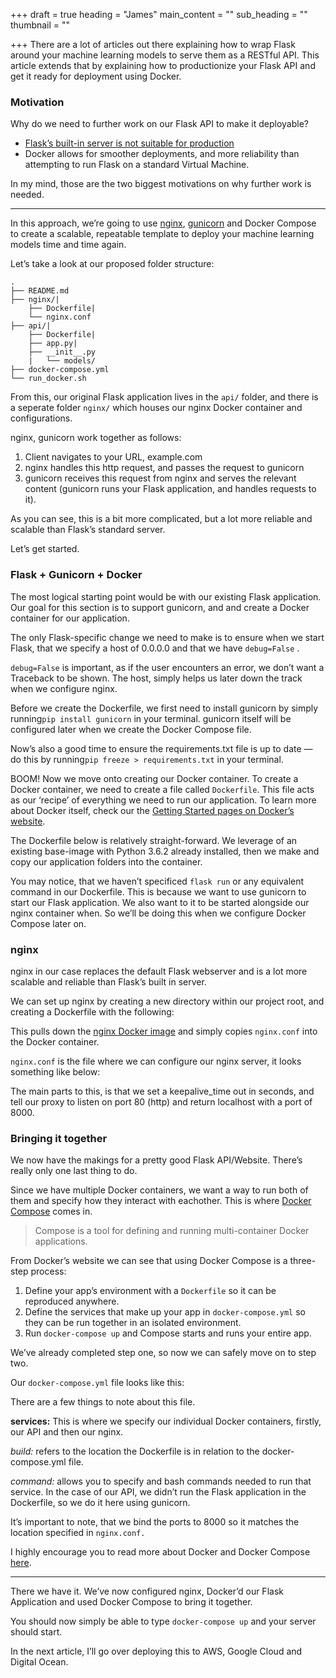 +++
draft = true
heading = "James"
main_content = ""
sub_heading = ""
thumbnail = ""

+++
There are a lot of articles out there explaining how to wrap Flask around your machine learning models to serve them as a RESTful API. This article extends that by explaining how to productionize your Flask API and get it ready for deployment using Docker.

### Motivation

Why do we need to further work on our Flask API to make it deployable?

* [Flask’s built-in server is not suitable for production](http://flask.pocoo.org/docs/1.0/deploying/#deployment)
* Docker allows for smoother deployments, and more reliability than attempting to run Flask on a standard Virtual Machine.

In my mind, those are the two biggest motivations on why further work is needed.

***

In this approach, we’re going to use [nginx](https://www.nginx.com/), [gunicorn](https://gunicorn.org/) and Docker Compose to create a scalable, repeatable template to deploy your machine learning models time and time again.

Let’s take a look at our proposed folder structure:

    .
    ├── README.md
    ├── nginx/|
    	├── Dockerfile|   
        └── nginx.conf
    ├── api/|   
    	├── Dockerfile|   
        ├── app.py|   
        ├── __init__.py
        |   └── models/
    ├── docker-compose.yml
    └── run_docker.sh

From this, our original Flask application lives in the `api/` folder, and there is a seperate folder `nginx/` which houses our nginx Docker container and configurations.

nginx, gunicorn work together as follows:

1. Client navigates to your URL, example.com
2. nginx handles this http request, and passes the request to gunicorn
3. gunicorn receives this request from nginx and serves the relevant content (gunicorn runs your Flask application, and handles requests to it).

As you can see, this is a bit more complicated, but a lot more reliable and scalable than Flask’s standard server.

Let’s get started.

### Flask + Gunicorn + Docker

The most logical starting point would be with our existing Flask application. Our goal for this section is to support gunicorn, and and create a Docker container for our application.

The only Flask-specific change we need to make is to ensure when we start Flask, that we specify a host of 0.0.0.0 and that we have `debug=False` .

`debug=False` is important, as if the user encounters an error, we don’t want a Traceback to be shown. The host, simply helps us later down the track when we configure nginx.

Before we create the Dockerfile, we first need to install gunicorn by simply running`pip install gunicorn` in your terminal. gunicorn itself will be configured later when we create the Docker Compose file.

Now’s also a good time to ensure the requirements.txt file is up to date — do this by running`pip freeze > requirements.txt` in your terminal.

BOOM! Now we move onto creating our Docker container. To create a Docker container, we need to create a file called `Dockerfile`. This file acts as our ‘recipe’ of everything we need to run our application. To learn more about Docker itself, check our the [Getting Started pages on Docker’s website](https://docs.docker.com/get-started/).

The Dockerfile below is relatively straight-forward. We leverage of an existing base-image with Python 3.6.2 already installed, then we make and copy our application folders into the container.

You may notice, that we haven’t specificed `flask run` or any equivalent command in our Dockerfile. This is because we want to use gunicorn to start our Flask application. We also want to it to be started alongside our nginx container when. So we’ll be doing this when we configure Docker Compose later on.

### nginx

nginx in our case replaces the default Flask webserver and is a lot more scalable and reliable than Flask’s built in server.

We can set up nginx by creating a new directory within our project root, and creating a Dockerfile with the following:

This pulls down the [nginx Docker image](https://hub.docker.com/_/nginx/) and simply copies `nginx.conf` into the Docker container.

`nginx.conf` is the file where we can configure our nginx server, it looks something like below:

The main parts to this, is that we set a keepalive_time out in seconds, and tell our proxy to listen on port 80 (http) and return localhost with a port of 8000.

### Bringing it together

We now have the makings for a pretty good Flask API/Website. There’s really only one last thing to do.

Since we have multiple Docker containers, we want a way to run both of them and specify how they interact with eachother. This is where [Docker Compose](https://docs.docker.com/compose/) comes in.

> Compose is a tool for defining and running multi-container Docker applications.

From Docker’s website we can see that using Docker Compose is a three-step process:

1. Define your app’s environment with a `Dockerfile` so it can be reproduced anywhere.
2. Define the services that make up your app in `docker-compose.yml` so they can be run together in an isolated environment.
3. Run `docker-compose up` and Compose starts and runs your entire app.

We’ve already completed step one, so now we can safely move on to step two.

Our `docker-compose.yml` file looks like this:

There are a few things to note about this file.

**services:** This is where we specify our individual Docker containers, firstly, our API and then our nginx.

_build:_ refers to the location the Dockerfile is in relation to the docker-compose.yml file.

_command:_ allows you to specify and bash commands needed to run that service. In the case of our API, we didn’t run the Flask application in the Dockerfile, so we do it here using gunicorn.

It’s important to note, that we bind the ports to 8000 so it matches the location specified in `nginx.conf.`

I highly encourage you to read more about Docker and Docker Compose [here](https://docs.docker.com/compose/overview/).

***

There we have it. We’ve now configured nginx, Docker’d our Flask Application and used Docker Compose to bring it together.

You should now simply be able to type `docker-compose up` and your server should start.

In the next article, I’ll go over deploying this to AWS, Google Cloud and Digital Ocean.